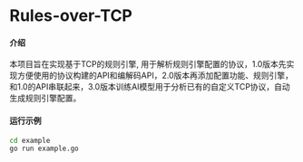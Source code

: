 # Rules-over-TCP

#### 介绍
本项目旨在实现基于TCP的规则引擎, 用于解析规则引擎配置的协议，1.0版本先实现方便使用的协议构建的API和编解码API，2.0版本再添加配置功能、规则引擎，和1.0的API串联起来，3.0版本训练AI模型用于分析已有的自定义TCP协议，自动生成规则引擎配置。

#### 运行示例
```bash
cd example
go run example.go
```
